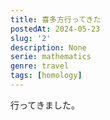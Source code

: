 ```yaml
---
title: 喜多方行ってきた
postedAt: 2024-05-23
slug: '2'
description: None
serie: mathematics
genre: travel
tags: [homology]
---
```


行ってきました。
